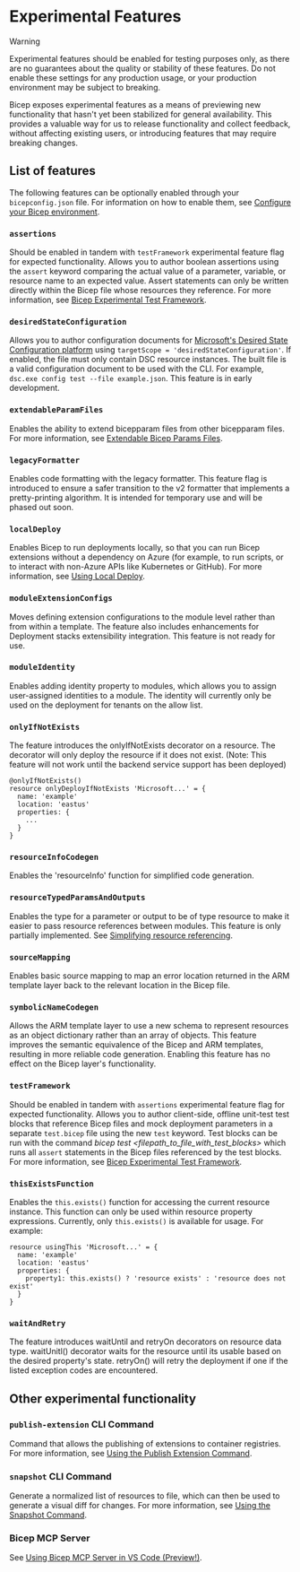 # Experimental Features

> [!WARNING]
> Experimental features should be enabled for testing purposes only, as there are no guarantees about the quality or stability of these features. Do not enable these settings for any production usage, or your production environment may be subject to breaking.

Bicep exposes experimental features as a means of previewing new functionality that hasn't yet been stabilized for general availability. This provides a valuable way for us to release functionality and collect feedback, without affecting existing users, or introducing features that may require breaking changes.

## List of features

The following features can be optionally enabled through your `bicepconfig.json` file. For information on how to enable them, see [Configure your Bicep environment](https://aka.ms/bicep/config).

### `assertions`

Should be enabled in tandem with `testFramework` experimental feature flag for expected functionality. Allows you to author boolean assertions using the `assert` keyword comparing the actual value of a parameter, variable, or resource name to an expected value. Assert statements can only be written directly within the Bicep file whose resources they reference. For more information, see [Bicep Experimental Test Framework](https://github.com/Azure/bicep/issues/11967).

### `desiredStateConfiguration`

Allows you to author configuration documents for [Microsoft's Desired State Configuration platform](https://github.com/PowerShell/DSC) using `targetScope = 'desiredStateConfiguration'`. If enabled, the file must only contain DSC resource instances. The built file is a valid configuration document to be used with the CLI. For example, `dsc.exe config test --file example.json`. This feature is in early development.

### `extendableParamFiles`

Enables the ability to extend bicepparam files from other bicepparam files. For more information, see [Extendable Bicep Params Files](./experimental/extendable-param-files.md).

### `legacyFormatter`

Enables code formatting with the legacy formatter. This feature flag is introduced to ensure a safer transition to the v2 formatter that implements a pretty-printing algorithm. It is intended for temporary use and will be phased out soon.

### `localDeploy`

Enables Bicep to run deployments locally, so that you can run Bicep extensions without a dependency on Azure (for example, to run scripts, or to interact with non-Azure APIs like Kubernetes or GitHub). For more information, see [Using Local Deploy](./experimental/local-deploy.md).

### `moduleExtensionConfigs`

Moves defining extension configurations to the module level rather than from within a template. The feature also
includes enhancements for Deployment stacks extensibility integration. This feature is not ready for use.

### `moduleIdentity`

Enables adding identity property to modules, which allows you to assign user-assigned identities to a module. The identity will currently only be used on the deployment for tenants on the allow list.

### `onlyIfNotExists`
The feature introduces the onlyIfNotExists decorator on a resource. The decorator will only deploy the resource if it does not exist. (Note: This feature will not work until the backend service support has been deployed)
```
@onlyIfNotExists()
resource onlyDeployIfNotExists 'Microsoft...' = {
  name: 'example'
  location: 'eastus'
  properties: {
    ...
  }
}
```

### `resourceInfoCodegen`

Enables the 'resourceInfo' function for simplified code generation.

### `resourceTypedParamsAndOutputs`

Enables the type for a parameter or output to be of type resource to make it easier to pass resource references between modules. This feature is only partially implemented. See [Simplifying resource referencing](https://github.com/azure/bicep/issues/2245).

### `sourceMapping`

Enables basic source mapping to map an error location returned in the ARM template layer back to the relevant location in the Bicep file.

### `symbolicNameCodegen`

Allows the ARM template layer to use a new schema to represent resources as an object dictionary rather than an array of objects. This feature improves the semantic equivalence of the Bicep and ARM templates, resulting in more reliable code generation. Enabling this feature has no effect on the Bicep layer's functionality.

### `testFramework`

Should be enabled in tandem with `assertions` experimental feature flag for expected functionality. Allows you to author client-side, offline unit-test test blocks that reference Bicep files and mock deployment parameters in a separate `test.bicep` file using the new `test` keyword. Test blocks can be run with the command *bicep test <filepath_to_file_with_test_blocks>* which runs all `assert` statements in the Bicep files referenced by the test blocks. For more information, see [Bicep Experimental Test Framework](https://github.com/Azure/bicep/issues/11967).

### `thisExistsFunction`

Enables the `this.exists()` function for accessing the current resource instance. This function can only be used within resource property expressions. Currently, only `this.exists()` is available for usage. For example:
```
resource usingThis 'Microsoft...' = {
  name: 'example'
  location: 'eastus'
  properties: {
    property1: this.exists() ? 'resource exists' : 'resource does not exist'
  }
}
```

### `waitAndRetry`

The feature introduces waitUntil and retryOn decorators on resource data type. waitUnitl() decorator waits for the resource until its usable based on the desired property's state. retryOn() will retry the deployment if one if the listed exception codes are encountered.

## Other experimental functionality

### `publish-extension` CLI Command

Command that allows the publishing of extensions to container registries. For more information, see [Using the Publish Extension Command](./experimental/publish-extension-command.md).

### `snapshot` CLI Command

Generate a normalized list of resources to file, which can then be used to generate a visual diff for changes. For more information, see [Using the Snapshot Command](./experimental/snapshot-command.md).

### Bicep MCP Server

See [Using Bicep MCP Server in VS Code (Preview!)](./experimental/mcp-tools.md).
